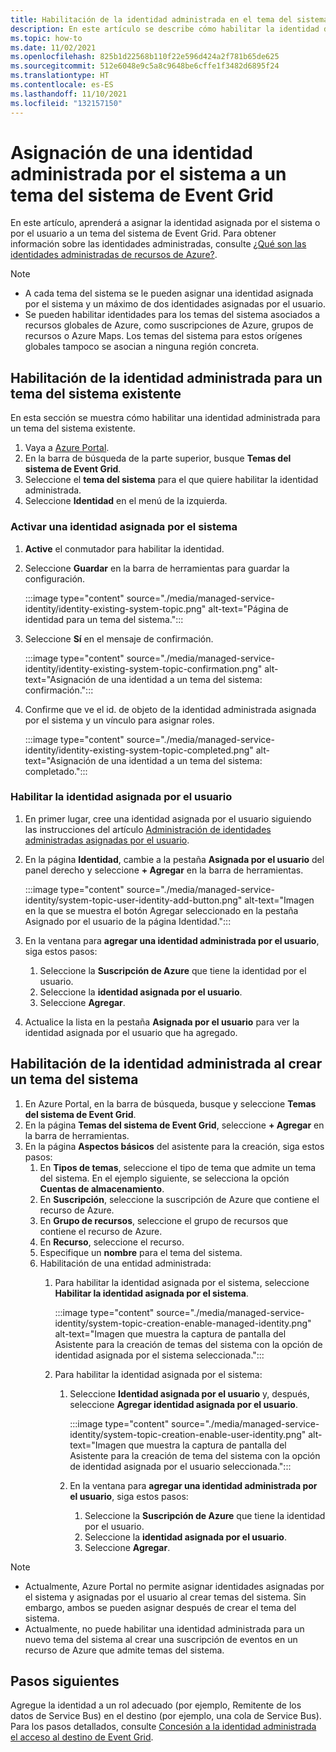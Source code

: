 ```yaml
---
title: Habilitación de la identidad administrada en el tema del sistema de Azure Event Grid
description: En este artículo se describe cómo habilitar la identidad de servicio administrada para un tema del sistema de Azure Event Grid.
ms.topic: how-to
ms.date: 11/02/2021
ms.openlocfilehash: 825b1d22568b110f22e596d424a2f781b65de625
ms.sourcegitcommit: 512e6048e9c5a8c9648be6cffe1f3482d6895f24
ms.translationtype: HT
ms.contentlocale: es-ES
ms.lasthandoff: 11/10/2021
ms.locfileid: "132157150"
---
```

# <a name="assign-a-system-managed-identity-to-an-event-grid-system-topic"></a>Asignación de una identidad administrada por el sistema a un tema del sistema de Event Grid
En este artículo, aprenderá a asignar la identidad asignada por el sistema o por el usuario a un tema del sistema de Event Grid. Para obtener información sobre las identidades administradas, consulte [¿Qué son las identidades administradas de recursos de Azure?](../active-directory/managed-identities-azure-resources/overview.md).  

> [!NOTE]
> - A cada tema del sistema se le pueden asignar una identidad asignada por el sistema y un máximo de dos identidades asignadas por el usuario. 
> - Se pueden habilitar identidades para los temas del sistema asociados a recursos globales de Azure, como suscripciones de Azure, grupos de recursos o Azure Maps. Los temas del sistema para estos orígenes globales tampoco se asocian a ninguna región concreta.

## <a name="enable-managed-identity-for-an-existing-system-topic"></a>Habilitación de la identidad administrada para un tema del sistema existente
En esta sección se muestra cómo habilitar una identidad administrada para un tema del sistema existente. 

1. Vaya a [Azure Portal](https://portal.azure.com).
2. En la barra de búsqueda de la parte superior, busque **Temas del sistema de Event Grid**.
3. Seleccione el **tema del sistema** para el que quiere habilitar la identidad administrada. 
4. Seleccione **Identidad** en el menú de la izquierda.  

### <a name="enable-system-assigned-identity"></a>Activar una identidad asignada por el sistema
1. **Active** el conmutador para habilitar la identidad. 
1. Seleccione **Guardar** en la barra de herramientas para guardar la configuración. 

    :::image type="content" source="./media/managed-service-identity/identity-existing-system-topic.png" alt-text="Página de identidad para un tema del sistema."::: 
1. Seleccione **Sí** en el mensaje de confirmación. 

    :::image type="content" source="./media/managed-service-identity/identity-existing-system-topic-confirmation.png" alt-text="Asignación de una identidad a un tema del sistema: confirmación."::: 
1. Confirme que ve el id. de objeto de la identidad administrada asignada por el sistema y un vínculo para asignar roles. 

    :::image type="content" source="./media/managed-service-identity/identity-existing-system-topic-completed.png" alt-text="Asignación de una identidad a un tema del sistema: completado."::: 

### <a name="enable-user-assigned-identity"></a>Habilitar la identidad asignada por el usuario

1. En primer lugar, cree una identidad asignada por el usuario siguiendo las instrucciones del artículo [Administración de identidades administradas asignadas por el usuario](../active-directory/managed-identities-azure-resources/how-manage-user-assigned-managed-identities.md). 
1. En la página **Identidad**, cambie a la pestaña **Asignada por el usuario** del panel derecho y seleccione **+ Agregar** en la barra de herramientas.

    :::image type="content" source="./media/managed-service-identity/system-topic-user-identity-add-button.png" alt-text="Imagen en la que se muestra el botón Agregar seleccionado en la pestaña Asignado por el usuario de la página Identidad.":::
1. En la ventana para **agregar una identidad administrada por el usuario**, siga estos pasos:
    1. Seleccione la **Suscripción de Azure** que tiene la identidad por el usuario. 
    1. Seleccione la **identidad asignada por el usuario**. 
    1. Seleccione **Agregar**. 
1. Actualice la lista en la pestaña **Asignada por el usuario** para ver la identidad asignada por el usuario que ha agregado.

## <a name="enable-managed-identity-when-creating-a-system-topic"></a>Habilitación de la identidad administrada al crear un tema del sistema

1. En Azure Portal, en la barra de búsqueda, busque y seleccione **Temas del sistema de Event Grid**. 
1. En la página **Temas del sistema de Event Grid**, seleccione **+ Agregar** en la barra de herramientas. 
1. En la página **Aspectos básicos** del asistente para la creación, siga estos pasos: 
    1. En **Tipos de temas**, seleccione el tipo de tema que admite un tema del sistema. En el ejemplo siguiente, se selecciona la opción **Cuentas de almacenamiento**. 
    2. En **Suscripción**, seleccione la suscripción de Azure que contiene el recurso de Azure. 
    1. En **Grupo de recursos**, seleccione el grupo de recursos que contiene el recurso de Azure. 
    1. En **Recurso**, seleccione el recurso. 
    1. Especifique un **nombre** para el tema del sistema.
    1. Habilitación de una entidad administrada:
        1. Para habilitar la identidad asignada por el sistema, seleccione **Habilitar la identidad asignada por el sistema**. 
        
            :::image type="content" source="./media/managed-service-identity/system-topic-creation-enable-managed-identity.png" alt-text="Imagen que muestra la captura de pantalla del Asistente para la creación de temas del sistema con la opción de identidad asignada por el sistema seleccionada.":::            
        1. Para habilitar la identidad asignada por el sistema: 
            1. Seleccione **Identidad asignada por el usuario** y, después, seleccione **Agregar identidad asignada por el usuario**. 
        
                :::image type="content" source="./media/managed-service-identity/system-topic-creation-enable-user-identity.png" alt-text="Imagen que muestra la captura de pantalla del Asistente para la creación de tema del sistema con la opción de identidad asignada por el usuario seleccionada.":::            
            1. En la ventana para **agregar una identidad administrada por el usuario**, siga estos pasos:
                1. Seleccione la **Suscripción de Azure** que tiene la identidad por el usuario. 
                1. Seleccione la **identidad asignada por el usuario**. 
                1. Seleccione **Agregar**.                         

> [!NOTE]
> - Actualmente, Azure Portal no permite asignar identidades asignadas por el sistema y asignadas por el usuario al crear temas del sistema. Sin embargo, ambos se pueden asignar después de crear el tema del sistema. 
> - Actualmente, no puede habilitar una identidad administrada para un nuevo tema del sistema al crear una suscripción de eventos en un recurso de Azure que admite temas del sistema. 


## <a name="next-steps"></a>Pasos siguientes
Agregue la identidad a un rol adecuado (por ejemplo, Remitente de los datos de Service Bus) en el destino (por ejemplo, una cola de Service Bus). Para los pasos detallados, consulte [Concesión a la identidad administrada el acceso al destino de Event Grid](add-identity-roles.md). 